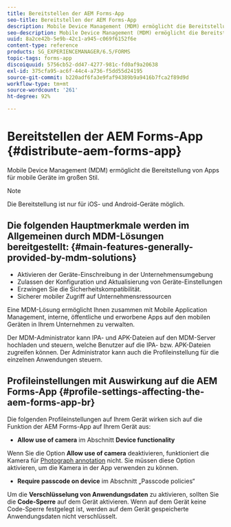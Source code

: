```yaml
---
title: Bereitstellen der AEM Forms-App
seo-title: Bereitstellen der AEM Forms-App
description: Mobile Device Management (MDM) ermöglicht die Bereitstellung von Apps für mobile Geräte im großen Stil.
seo-description: Mobile Device Management (MDM) ermöglicht die Bereitstellung von Apps für mobile Geräte im großen Stil.
uuid: 8a2ce42b-5e9b-42c1-a945-c069f6152f6e
content-type: reference
products: SG_EXPERIENCEMANAGER/6.5/FORMS
topic-tags: forms-app
discoiquuid: 5756cb52-dd47-4277-981c-fd0af9a20638
exl-id: 375cfa95-ac6f-44c4-a736-f5dd55d24195
source-git-commit: b220adf6fa3e9faf94389b9a9416b7fca2f89d9d
workflow-type: tm+mt
source-wordcount: '261'
ht-degree: 92%

---
```


# Bereitstellen der AEM Forms-App {#distribute-aem-forms-app}

Mobile Device Management (MDM) ermöglicht die Bereitstellung von Apps für mobile Geräte im großen Stil.

>[!NOTE]
>
>Die Bereitstellung ist nur für iOS- und Android-Geräte möglich.

## Die folgenden Hauptmerkmale werden im Allgemeinen durch MDM-Lösungen bereitgestellt:  {#main-features-generally-provided-by-mdm-solutions}

* Aktivieren der Geräte-Einschreibung in der Unternehmensumgebung
* Zulassen der Konfiguration und Aktualisierung von Geräte-Einstellungen
* Erzwingen Sie die Sicherheitskompatibilität.
* Sicherer mobiler Zugriff auf Unternehmensressourcen

Eine MDM-Lösung ermöglicht Ihnen zusammen mit Mobile Application Management, interne, öffentliche und erworbene Apps auf den mobilen Geräten in Ihrem Unternehmen zu verwalten.

Der MDM-Administrator kann IPA- und APK-Dateien auf den MDM-Server hochladen und steuern, welche Benutzer auf die IPA- bzw. APK-Dateien zugreifen können. Der Administrator kann auch die Profileinstellung für die einzelnen Anwendungen steuern.

## Profileinstellungen mit Auswirkung auf die AEM Forms-App {#profile-settings-affecting-the-aem-forms-app-br}

Die folgenden Profileinstellungen auf Ihrem Gerät wirken sich auf die Funktion der AEM Forms-App auf Ihrem Gerät aus:

* **Allow use of camera** im Abschnitt **Device functionality**

Wenn Sie die Option **Allow use of camera** deaktivieren, funktioniert die Kamera für [Photograph annotation](/help/forms/using/add-attachments.md) nicht. Sie müssen diese Option aktivieren, um die Kamera in der App verwenden zu können.

* **Require passcode on device** im Abschnitt „Passcode policies“

Um die **Verschlüsselung von Anwendungsdaten** zu aktivieren, sollten Sie die **Code-Sperre** auf dem Gerät aktivieren. Wenn auf dem Gerät keine Code-Sperre festgelegt ist, werden auf dem Gerät gespeicherte Anwendungsdaten nicht verschlüsselt.

